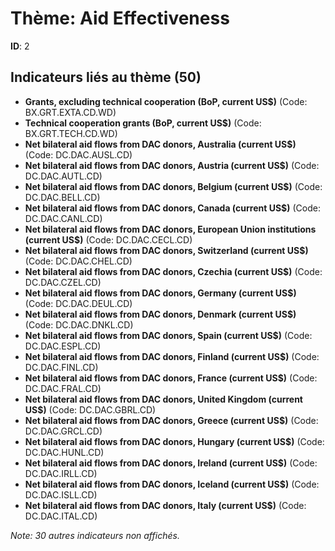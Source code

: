 # Thème: Aid Effectiveness

**ID**: 2

## Indicateurs liés au thème (50)

- **Grants, excluding technical cooperation (BoP, current US$)** (Code: BX.GRT.EXTA.CD.WD)
- **Technical cooperation grants (BoP, current US$)** (Code: BX.GRT.TECH.CD.WD)
- **Net bilateral aid flows from DAC donors, Australia (current US$)** (Code: DC.DAC.AUSL.CD)
- **Net bilateral aid flows from DAC donors, Austria (current US$)** (Code: DC.DAC.AUTL.CD)
- **Net bilateral aid flows from DAC donors, Belgium (current US$)** (Code: DC.DAC.BELL.CD)
- **Net bilateral aid flows from DAC donors, Canada (current US$)** (Code: DC.DAC.CANL.CD)
- **Net bilateral aid flows from DAC donors, European Union institutions (current US$)** (Code: DC.DAC.CECL.CD)
- **Net bilateral aid flows from DAC donors, Switzerland (current US$)** (Code: DC.DAC.CHEL.CD)
- **Net bilateral aid flows from DAC donors, Czechia (current US$)** (Code: DC.DAC.CZEL.CD)
- **Net bilateral aid flows from DAC donors, Germany (current US$)** (Code: DC.DAC.DEUL.CD)
- **Net bilateral aid flows from DAC donors, Denmark (current US$)** (Code: DC.DAC.DNKL.CD)
- **Net bilateral aid flows from DAC donors, Spain (current US$)** (Code: DC.DAC.ESPL.CD)
- **Net bilateral aid flows from DAC donors, Finland (current US$)** (Code: DC.DAC.FINL.CD)
- **Net bilateral aid flows from DAC donors, France (current US$)** (Code: DC.DAC.FRAL.CD)
- **Net bilateral aid flows from DAC donors, United Kingdom (current US$)** (Code: DC.DAC.GBRL.CD)
- **Net bilateral aid flows from DAC donors, Greece (current US$)** (Code: DC.DAC.GRCL.CD)
- **Net bilateral aid flows from DAC donors, Hungary (current US$)** (Code: DC.DAC.HUNL.CD)
- **Net bilateral aid flows from DAC donors, Ireland (current US$)** (Code: DC.DAC.IRLL.CD)
- **Net bilateral aid flows from DAC donors, Iceland (current US$)** (Code: DC.DAC.ISLL.CD)
- **Net bilateral aid flows from DAC donors, Italy (current US$)** (Code: DC.DAC.ITAL.CD)

*Note: 30 autres indicateurs non affichés.*
